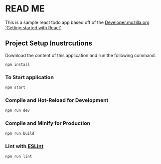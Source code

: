 # READ ME

This is a sample react todo app based off of the [Developer.mozilla.org](https://developer.mozilla.org/) ['Getting started with React'](https://developer.mozilla.org/en-US/docs/Learn/Tools_and_testing/Client-side_JavaScript_frameworks/React_getting_started).

## Project Setup Inustrcutions

Download the content of this application and run the following command.

```sh
npm install
```
### To Start application

```sh
npm start
```

### Compile and Hot-Reload for Development

```sh
npm run dev
```

### Compile and Minify for Production

```sh
npm run build
```

### Lint with [ESLint](https://eslint.org/)

```sh
npm run lint
```
